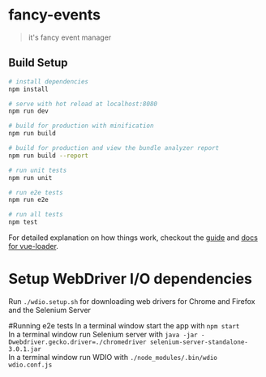 # fancy-events

> it's fancy event manager

## Build Setup

``` bash
# install dependencies
npm install

# serve with hot reload at localhost:8080
npm run dev

# build for production with minification
npm run build

# build for production and view the bundle analyzer report
npm run build --report

# run unit tests
npm run unit

# run e2e tests
npm run e2e

# run all tests
npm test
```

For detailed explanation on how things work, checkout the [guide](http://vuejs-templates.github.io/webpack/) and [docs for vue-loader](http://vuejs.github.io/vue-loader).

# Setup WebDriver I/O dependencies
Run `./wdio.setup.sh` for downloading web drivers for Chrome and Firefox and the Selenium Server


#Running e2e tests
In a terminal window start the app with `npm start` <br/>
In a terminal window run Selenium server with `java -jar -Dwebdriver.gecko.driver=./chromedriver selenium-server-standalone-3.0.1.jar`<br/>
In a terminal window run WDIO with `./node_modules/.bin/wdio wdio.conf.js`<br/>
